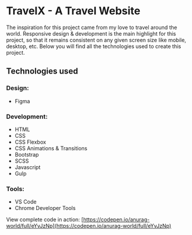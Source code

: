 # TravelX - A Travel Website

The inspiration for this project came from my love to travel around the world. Responsive design & development is the main highlight for this project, so that it remains consistent on any given screen size like mobile, desktop, etc. Below you will find all the technologies used to create this project.

## Technologies used

### Design:

- Figma

### Development:

- HTML
- CSS
- CSS Flexbox
- CSS Animations & Transitions
- Bootstrap
- SCSS
- Javascript
- Gulp

### Tools:

- VS Code
- Chrome Developer Tools

View complete code in action: [https://codepen.io/anurag-world/full/eYvJzNp](https://codepen.io/anurag-world/full/eYvJzNp)
